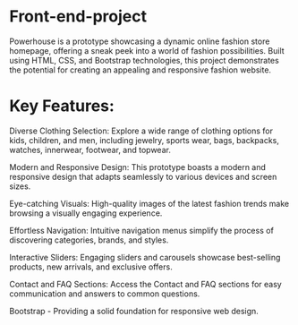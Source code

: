 # Front-end-project
Powerhouse is a prototype showcasing a dynamic online fashion store homepage, offering a sneak peek into a world of fashion possibilities. Built using HTML, CSS, and Bootstrap technologies, this project demonstrates the potential for creating an appealing and responsive fashion website.

# Key Features:

Diverse Clothing Selection: Explore a wide range of clothing options for kids, children, and men, including jewelry, sports wear, bags, backpacks, watches, innerwear, footwear, and topwear.

Modern and Responsive Design: This prototype boasts a modern and responsive design that adapts seamlessly to various devices and screen sizes.

Eye-catching Visuals: High-quality images of the latest fashion trends make browsing a visually engaging experience.

Effortless Navigation: Intuitive navigation menus simplify the process of discovering categories, brands, and styles.

Interactive Sliders: Engaging sliders and carousels showcase best-selling products, new arrivals, and exclusive offers.

Contact and FAQ Sections: Access the Contact and FAQ sections for easy communication and answers to common questions.

Bootstrap - Providing a solid foundation for responsive web design.



